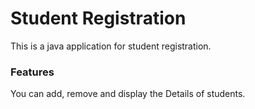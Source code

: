# Student Registration
This is a java application for student registration.

### Features

You can add, remove and display the Details of students. 
